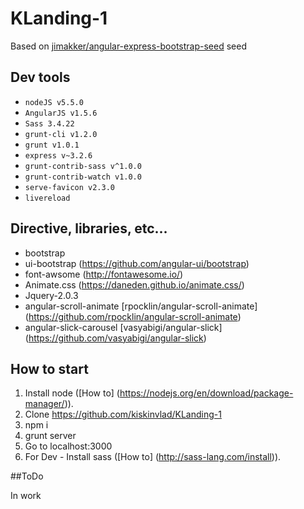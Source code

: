 # KLanding-1

Based on [jimakker/angular-express-bootstrap-seed](https://github.com/jimakker/angular-express-bootstrap-seed) seed

## Dev tools 

- `nodeJS v5.5.0`
- `AngularJS v1.5.6`
- `Sass 3.4.22`
- `grunt-cli v1.2.0`
- `grunt v1.0.1`
- `express v~3.2.6`
- `grunt-contrib-sass v^1.0.0`
- `grunt-contrib-watch v1.0.0`
- `serve-favicon v2.3.0`
- `livereload`

## Directive, libraries, etc...

- bootstrap
- ui-bootstrap (https://github.com/angular-ui/bootstrap)
- font-awsome (http://fontawesome.io/)
- Animate.css (https://daneden.github.io/animate.css/)
- Jquery-2.0.3
- angular-scroll-animate [rpocklin/angular-scroll-animate] (https://github.com/rpocklin/angular-scroll-animate)
- angular-slick-carousel [vasyabigi/angular-slick] (https://github.com/vasyabigi/angular-slick)

## How to start
1. Install node ([How to] (https://nodejs.org/en/download/package-manager/)).
2. Clone https://github.com/kiskinvlad/KLanding-1
3. npm i
4. grunt server
5. Go to localhost:3000
6. For Dev - Install sass ([How to] (http://sass-lang.com/install)).
 
##ToDo

In work
